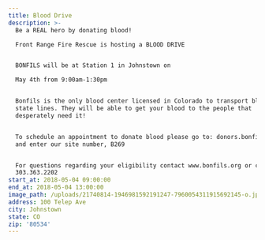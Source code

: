 ```yaml
---
title: Blood Drive
description: >-
  Be a REAL hero by donating blood!

  Front Range Fire Rescue is hosting a BLOOD DRIVE


  BONFILS will be at Station 1 in Johnstown on 

  May 4th from 9:00am-1:30pm


  Bonfils is the only blood center licensed in Colorado to transport blood over
  state lines. They will be able to get your blood to the people that
  desperately need it! 


  To schedule an appointment to donate blood please go to: donors.bonfils.org 
  and enter our site number, B269


  For questions regarding your eligibility contact www.bonfils.org or call
  303.363.2202
start_at: 2018-05-04 09:00:00
end_at: 2018-05-04 13:00:00
image_path: /uploads/21740814-1946981592191247-7960054311915692145-o.jpg
address: 100 Telep Ave
city: Johnstown
state: CO
zip: '80534'
---
```


